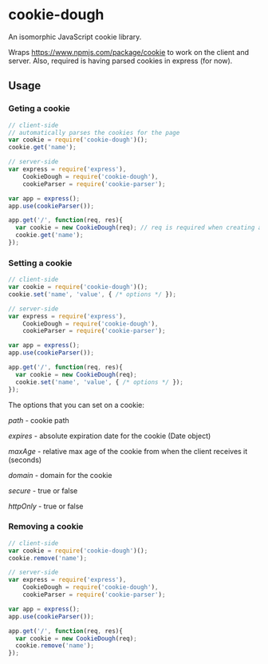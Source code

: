 cookie-dough
============

An isomorphic JavaScript cookie library.

Wraps https://www.npmjs.com/package/cookie to work on the client and server.  Also, required is having parsed cookies in express (for now).

## Usage


### Geting a cookie

```js
// client-side
// automatically parses the cookies for the page
var cookie = require('cookie-dough')();
cookie.get('name');

// server-side
var express = require('express'),
    CookieDough = require('cookie-dough'),
    cookieParser = require('cookie-parser');

var app = express();
app.use(cookieParser());

app.get('/', function(req, res){
  var cookie = new CookieDough(req); // req is required when creating an instance
  cookie.get('name');
});
```


### Setting a cookie

```js
// client-side
var cookie = require('cookie-dough')();
cookie.set('name', 'value', { /* options */ });

// server-side
var express = require('express'),
    CookieDough = require('cookie-dough'),
    cookieParser = require('cookie-parser');

var app = express();
app.use(cookieParser());

app.get('/', function(req, res){
  var cookie = new CookieDough(req);
  cookie.set('name', 'value', { /* options */ });
});
```

The options that you can set on a cookie:

*path* - cookie path

*expires* - absolute expiration date for the cookie (Date object)

*maxAge* - relative max age of the cookie from when the client receives it (seconds)

*domain* - domain for the cookie

*secure* - true or false

*httpOnly* - true or false


### Removing a cookie

```js
// client-side
var cookie = require('cookie-dough')();
cookie.remove('name');

// server-side
var express = require('express'),
    CookieDough = require('cookie-dough'),
    cookieParser = require('cookie-parser');

var app = express();
app.use(cookieParser());

app.get('/', function(req, res){
  var cookie = new CookieDough(req);
  cookie.remove('name');
});
```
